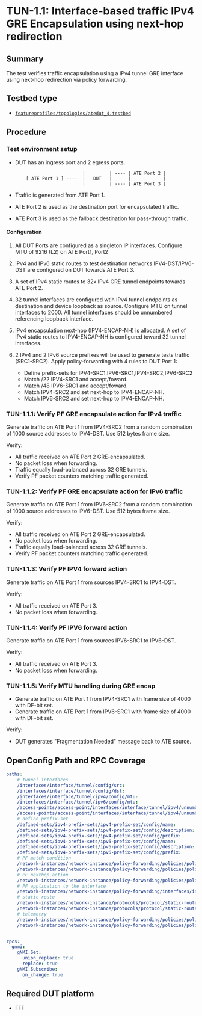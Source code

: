 # TUN-1.1: Interface-based traffic IPv4 GRE Encapsulation using next-hop redirection

## Summary

The test verifies traffic encapsulation using a IPv4 tunnel GRE interface using next-hop redirection via policy forwarding.

## Testbed type

*  [`featureprofiles/topologies/atedut_4.testbed`](https://github.com/openconfig/featureprofiles/blob/main/topologies/atedut_4.testbed)

## Procedure

### Test environment setup

*   DUT has an ingress port and 2 egress ports.

    ```
                             |         | ---- | ATE Port 2 |
        [ ATE Port 1 ] ----  |   DUT   |      |            |
                             |         | ---- | ATE Port 3 |
    ```

*   Traffic is generated from ATE Port 1.
*   ATE Port 2 is used as the destination port for encapsulated 
    traffic.
*   ATE Port 3 is used as the fallback destination for
    pass-through traffic.


#### Configuration

1.  All DUT Ports are configured as a singleton IP interfaces. Configure MTU of 9216 (L2) on ATE Port1, Port2
 
2.  IPv4 and IPv6 static routes to test destination networks IPV4-DST/IPV6-DST are configured on DUT towards ATE Port 3.

3.  A set of IPv4 static routes to 32x IPv4 GRE tunnel endpoints towards ATE Port 2.

4.  32 tunnel interfaces are configured wtih IPv4 tunnel endpoints as destination and device loopback as source. Configure MTU on tunnel interfaces to 2000.
    All tunnel interfaces should be unnumbered referencing loopback interface.

5.  IPv4 encapsulation next-hop (IPV4-ENCAP-NH) is allocated. A set of IPv4 static routes to IPV4-ENCAP-NH is configured toward 32 tunnel interfaces.

6.  2 IPv4 and 2 IPv6 source prefixes will be used to generate tests traffic 
(SRC1-SRC2). Apply policy-forwarding with 4 rules to DUT Port 1:
    - Define prefix-sets for IPV4-SRC1,IPV6-SRC1,IPV4-SRC2,IPV6-SRC2
    - Match /22 IPV4-SRC1 and accept/foward.
    - Match /48 IPV6-SRC1 and accept/foward.
    - Match IPV4-SRC2 and set next-hop to IPV4-ENCAP-NH.
    - Match IPV6-SRC2 and set next-hop to IPV4-ENCAP-NH.
    

### TUN-1.1.1: Verify PF GRE encapsulate action for IPv4 traffic
Generate traffic on ATE Port 1 from IPV4-SRC2 from a random combination of 1000 source addresses to IPV4-DST.
Use 512 bytes frame size.

Verify:

*  All traffic received on ATE Port 2 GRE-encapsulated.
*  No packet loss when forwarding.
*  Traffic equally load-balanced across 32 GRE tunnels.
*  Verify PF packet counters matching traffic generated.

### TUN-1.1.2: Verify PF GRE encapsulate action for IPv6 traffic
Generate traffic on ATE Port 1 from IPV6-SRC2 from a random combination of 1000 source addresses to IPV6-DST.
Use 512 bytes frame size.

Verify:

*  All traffic received on ATE Port 2 GRE-encapsulated.
*  No packet loss when forwarding.
*  Traffic equally load-balanced across 32 GRE tunnels.
*  Verify PF packet counters matching traffic generated.

### TUN-1.1.3: Verify PF IPV4 forward action
Generate traffic on ATE Port 1 from sources IPV4-SRC1 to IPV4-DST.

Verify:

*  All traffic received on ATE Port 3.
*  No packet loss when forwarding.

### TUN-1.1.4: Verify PF IPV6 forward action
Generate traffic on ATE Port 1 from sources IPV6-SRC1 to IPV6-DST.

Verify:

*  All traffic received on ATE Port 3.
*  No packet loss when forwarding.

### TUN-1.1.5: Verify MTU handling during GRE encap
* Generate traffic on ATE Port 1 from IPV4-SRC1 with frame size of 4000 with DF-bit set.
* Generate traffic on ATE Port 1 from IPV6-SRC1 with frame size of 4000 with DF-bit set.

Verify:

*  DUT generates "Fragmentation Needed" message back to ATE source.

## OpenConfig Path and RPC Coverage

```yaml
paths:
    # tunnel interfaces
    /interfaces/interface/tunnel/config/src:
    /interfaces/interface/tunnel/config/dst:
    /interfaces/interface/tunnel/ipv4/config/mtu:
    /interfaces/interface/tunnel/ipv6/config/mtu:
    /access-points/access-point/interfaces/interface/tunnel/ipv4/unnumbered/config/enabled:
    /access-points/access-point/interfaces/interface/tunnel/ipv4/unnumbered/interface-ref/config/interface:
    # define prefix-set
    /defined-sets/ipv4-prefix-sets/ipv4-prefix-set/config/name:
    /defined-sets/ipv4-prefix-sets/ipv4-prefix-set/config/description:
    /defined-sets/ipv4-prefix-sets/ipv4-prefix-set/config/prefix:
    /defined-sets/ipv4-prefix-sets/ipv6-prefix-set/config/name:
    /defined-sets/ipv4-prefix-sets/ipv6-prefix-set/config/description:
    /defined-sets/ipv4-prefix-sets/ipv6-prefix-set/config/prefix:
    # PF match condition
    /network-instances/network-instance/policy-forwarding/policies/policy/rules/rule/ipv4/config/source-address-prefix-set:
    /network-instances/network-instance/policy-forwarding/policies/policy/rules/rule/ipv6/config/source-address-prefix-set:
    # PF nexthop action
    /network-instances/network-instance/policy-forwarding/policies/policy/rules/rule/action/config/next-hop:
    # PF application to the interface
    /network-instances/network-instance/policy-forwarding/interfaces/interface/config/apply-forwarding-policy:
    # static route
    /network-instances/network-instance/protocols/protocol/static-routes/static/config/prefix:
    /network-instances/network-instance/protocols/protocol/static-routes/static/next-hops/next-hop/interface-ref/config/interface:
    # telemetry
    /network-instances/network-instance/policy-forwarding/policies/policy/rules/rule/state/matched-pkts:
    /network-instances/network-instance/policy-forwarding/policies/policy/rules/rule/state/matched-octets:


rpcs:
  gnmi:
    gNMI.Set:
      union_replace: true
      replace: true
    gNMI.Subscribe:
      on_change: true
```

## Required DUT platform

* FFF